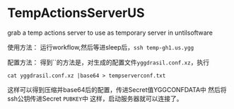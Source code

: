 # TempActionsServerUS
grab a temp actions server to use as temporary server in untilsoftware

使用方法：
运行workflow,然后等进sleep后，`ssh temp-gh1.us.ygg`

配置方法：
得到``的方法是，对生成的配置文件`yggdrasil.conf.xz`，执行
```
cat yggdrasil.conf.xz |base64 > tempserverconf.txt
```
这样可以得到压缩并base64后的配置，传进Secret值YGGCONFDATA中
然后将ssh公钥传进Secret `PUBKEY`中
这样，启动服务器就可以连接了。
